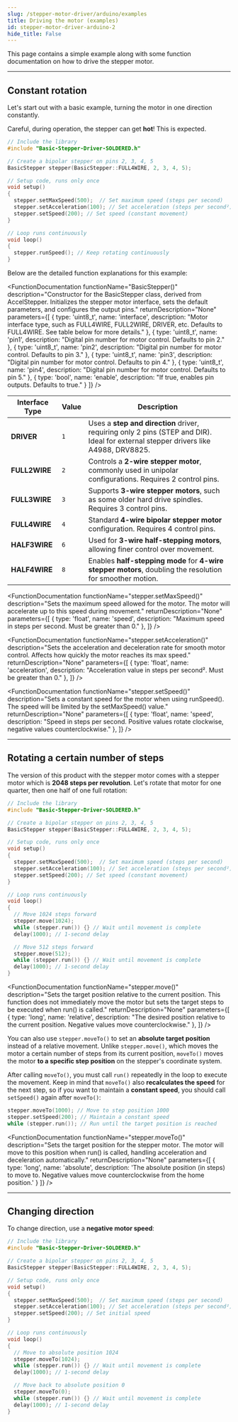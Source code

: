 ```yaml
---
slug: /stepper-motor-driver/arduino/examples
title: Driving the motor (examples)
id: stepper-motor-driver-arduino-2
hide_title: False
---
```


This page contains a simple example along with some function documentation on how to drive the stepper motor.

---

## Constant rotation

Let's start out with a basic example, turning the motor in one direction constantly.

<WarningBox>Careful, during operation, the stepper can get **hot**! This is expected.</WarningBox>

```cpp
// Include the library
#include "Basic-Stepper-Driver-SOLDERED.h"

// Create a bipolar stepper on pins 2, 3, 4, 5
BasicStepper stepper(BasicStepper::FULL4WIRE, 2, 3, 4, 5);

// Setup code, runs only once
void setup()
{
  stepper.setMaxSpeed(500);  // Set maximum speed (steps per second)
  stepper.setAcceleration(100); // Set acceleration (steps per second²)
  stepper.setSpeed(200); // Set speed (constant movement)
}

// Loop runs continuously
void loop()
{
  stepper.runSpeed(); // Keep rotating continuously
}
```

Below are the detailed function explanations for this example:

<FunctionDocumentation
  functionName="BasicStepper()"
  description="Constructor for the BasicStepper class, derived from AccelStepper. Initializes the stepper motor interface, sets the default parameters, and configures the output pins."
  returnDescription="None"
  parameters={[
    { type: 'uint8_t', name: 'interface', description: "Motor interface type, such as FULL4WIRE, FULL2WIRE, DRIVER, etc. Defaults to FULL4WIRE. See table below for more details." },
    { type: 'uint8_t', name: 'pin1', description: "Digital pin number for motor control. Defaults to pin 2." },
    { type: 'uint8_t', name: 'pin2', description: "Digital pin number for motor control. Defaults to pin 3." },
    { type: 'uint8_t', name: 'pin3', description: "Digital pin number for motor control. Defaults to pin 4." },
    { type: 'uint8_t', name: 'pin4', description: "Digital pin number for motor control. Defaults to pin 5." },
    { type: 'bool', name: 'enable', description: "If true, enables pin outputs. Defaults to true." }
  ]}
/>

| Interface Type             | Value | Description |
|---------------------------|-------|-------------|
| **DRIVER**                | `1`   | Uses a **step and direction** driver, requiring only 2 pins (STEP and DIR). Ideal for external stepper drivers like A4988, DRV8825. |
| **FULL2WIRE**             | `2`   | Controls a **2-wire stepper motor**, commonly used in unipolar configurations. Requires 2 control pins. |
| **FULL3WIRE**             | `3`   | Supports **3-wire stepper motors**, such as some older hard drive spindles. Requires 3 control pins. |
| **FULL4WIRE**             | `4`   | Standard **4-wire bipolar stepper motor** configuration. Requires 4 control pins. |
| **HALF3WIRE**             | `6`   | Used for **3-wire half-stepping motors**, allowing finer control over movement. |
| **HALF4WIRE**             | `8`   | Enables **half-stepping mode** for **4-wire stepper motors**, doubling the resolution for smoother motion. |



<FunctionDocumentation
  functionName="stepper.setMaxSpeed()"
  description="Sets the maximum speed allowed for the motor. The motor will accelerate up to this speed during movement."
  returnDescription="None"
  parameters={[
    { type: 'float', name: 'speed', description: "Maximum speed in steps per second. Must be greater than 0." },
  ]}
/>

<FunctionDocumentation
  functionName="stepper.setAcceleration()"
  description="Sets the acceleration and deceleration rate for smooth motor control. Affects how quickly the motor reaches its max speed."
  returnDescription="None"
  parameters={[
    { type: 'float', name: 'acceleration', description: "Acceleration value in steps per second². Must be greater than 0." },
  ]}
/>

<FunctionDocumentation
  functionName="stepper.setSpeed()"
  description="Sets a constant speed for the motor when using runSpeed(). The speed will be limited by the setMaxSpeed() value."
  returnDescription="None"
  parameters={[
    { type: 'float', name: 'speed', description: "Speed in steps per second. Positive values rotate clockwise, negative values counterclockwise." },
  ]}
/>

<FunctionDocumentation
  functionName="stepper.runSpeed()"
  description="Moves the stepper motor at a constant speed based on the last setSpeed() value. This function must be called repeatedly in the loop for continuous motion."
  returnDescription="Returns true if the motor was stepped."
  parameters={[]}
/>

---

## Rotating a certain number of steps

The version of this product with the stepper motor comes with a stepper motor which is **2048 steps per revolution**. Let's rotate that motor for one quarter, then one half of one full rotation:

```cpp
// Include the library
#include "Basic-Stepper-Driver-SOLDERED.h"

// Create a bipolar stepper on pins 2, 3, 4, 5
BasicStepper stepper(BasicStepper::FULL4WIRE, 2, 3, 4, 5);

// Setup code, runs only once
void setup()
{
  stepper.setMaxSpeed(500);  // Set maximum speed (steps per second)
  stepper.setAcceleration(100); // Set acceleration (steps per second²)
  stepper.setSpeed(200); // Set speed (constant movement)
}

// Loop runs continuously
void loop()
{
  // Move 1024 steps forward
  stepper.move(1024);
  while (stepper.run()) {} // Wait until movement is complete
  delay(1000); // 1-second delay

  // Move 512 steps forward
  stepper.move(512);
  while (stepper.run()) {} // Wait until movement is complete
  delay(1000); // 1-second delay
}
```

<FunctionDocumentation
  functionName="stepper.move()"
  description="Sets the target position relative to the current position. This function does not immediately move the motor but sets the target steps to be executed when run() is called."
  returnDescription="None"
  parameters={[
    { type: 'long', name: 'relative', description: "The desired position relative to the current position. Negative values move counterclockwise." },
  ]}
/>

<FunctionDocumentation
  functionName="stepper.run()"
  description="Moves the motor towards the set target position while handling acceleration and deceleration automatically. Must be called repeatedly in the main loop for continuous operation."
  returnDescription="Returns true if the motor is still moving towards the target position."
  parameters={[]}
/>

You can also use `stepper.moveTo()` to set an **absolute target position** instead of a relative movement. Unlike `stepper.move()`, which moves the motor a certain number of steps from its current position, `moveTo()` moves the motor **to a specific step position** on the stepper's coordinate system. 

After calling `moveTo()`, you must call `run()` repeatedly in the loop to execute the movement. Keep in mind that `moveTo()` also **recalculates the speed** for the next step, so if you want to maintain a **constant speed**, you should call `setSpeed()` again after `moveTo()`:

```cpp
stepper.moveTo(1000); // Move to step position 1000
stepper.setSpeed(200); // Maintain a constant speed
while (stepper.run()); // Run until the target position is reached
```
<FunctionDocumentation
  functionName="stepper.moveTo()"
  description="Sets the target position for the stepper motor. The motor will move to this position when run() is called, handling acceleration and deceleration automatically."
  returnDescription="None"
  parameters={[
    { type: 'long', name: 'absolute', description: 'The absolute position (in steps) to move to. Negative values move counterclockwise from the home position.' }
  ]}
/>

---

## Changing direction

To change direction, use a **negative motor speed**:

```cpp
// Include the library
#include "Basic-Stepper-Driver-SOLDERED.h"

// Create a bipolar stepper on pins 2, 3, 4, 5
BasicStepper stepper(BasicStepper::FULL4WIRE, 2, 3, 4, 5);

// Setup code, runs only once
void setup()
{
  stepper.setMaxSpeed(500);  // Set maximum speed (steps per second)
  stepper.setAcceleration(100); // Set acceleration (steps per second²)
  stepper.setSpeed(200); // Set initial speed
}

// Loop runs continuously
void loop()
{
  // Move to absolute position 1024
  stepper.moveTo(1024);
  while (stepper.run()) {} // Wait until movement is complete
  delay(1000); // 1-second delay

  // Move back to absolute position 0
  stepper.moveTo(0);
  while (stepper.run()) {} // Wait until movement is complete
  delay(1000); // 1-second delay
}
```